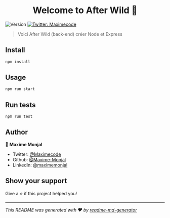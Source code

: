 <h1 align="center">Welcome to After Wild 👋</h1>
<p>
  <img alt="Version" src="https://img.shields.io/badge/version-0.1.0-blue.svg?cacheSeconds=2592000" />
  <a href="https://twitter.com/Maximecode" target="_blank">
    <img alt="Twitter: Maximecode" src="https://img.shields.io/twitter/follow/Maximecode.svg?style=social" />
  </a>
</p>

> Voici After Wild (back-end) créer Node et Express

## Install

```sh
npm install
```

## Usage

```sh
npm run start
```

## Run tests

```sh
npm run test
```

## Author

👤 **Maxime Monjal**

- Twitter: [@Maximecode](https://twitter.com/Maximecode)
- Github: [@Maxime-Monjal](https://github.com/Maxime-Monjal)
- LinkedIn: [@maximemonjal](https://linkedin.com/in/maximemonjal)

## Show your support

Give a ⭐️ if this project helped you!

---

_This README was generated with ❤️ by [readme-md-generator](https://github.com/kefranabg/readme-md-generator)_
